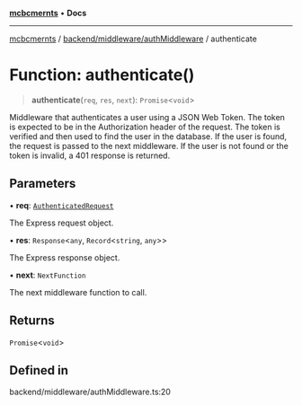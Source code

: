 [**mcbcmernts**](../../../../README.md) • **Docs**

---

[mcbcmernts](../../../../modules.md) /
[backend/middleware/authMiddleware](../README.md) / authenticate

# Function: authenticate()

> **authenticate**(`req`, `res`, `next`): `Promise`\<`void`\>

Middleware that authenticates a user using a JSON Web Token. The token is
expected to be in the Authorization header of the request. The token is verified
and then used to find the user in the database. If the user is found, the
request is passed to the next middleware. If the user is not found or the token
is invalid, a 401 response is returned.

## Parameters

• **req**: [`AuthenticatedRequest`](../interfaces/AuthenticatedRequest.md)

The Express request object.

• **res**: `Response`\<`any`, `Record`\<`string`, `any`\>\>

The Express response object.

• **next**: `NextFunction`

The next middleware function to call.

## Returns

`Promise`\<`void`\>

## Defined in

backend/middleware/authMiddleware.ts:20
